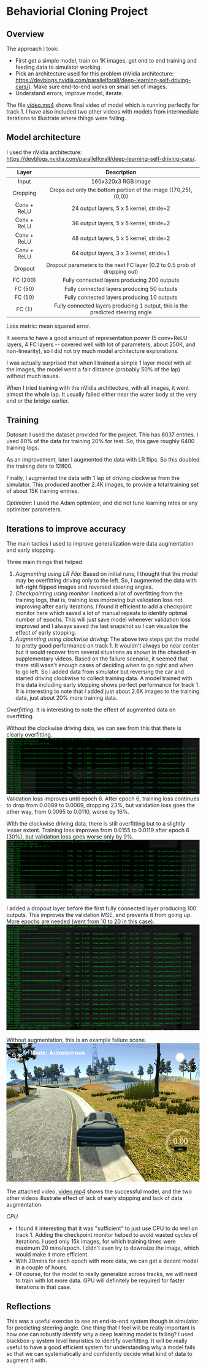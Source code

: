 # Behaviorial Cloning Project

[//]: # (Image References)
[ValAug]: ./img/ValidationAugment.png
[ValNoAug]: ./img/ValidationNoAugment.png
[FailNoAug]: ./img/FailureCaseNoAugment.png
[Val05]: ./img/ValidationDropout05.png

## Overview

The approach I took:
 - First get a simple model, train on 1K images, get end to end training and feeding data to simulator working.
 - Pick an architecture used for this problem (nVidia architecture: https://devblogs.nvidia.com/parallelforall/deep-learning-self-driving-cars/). Make sure end-to-end works on small set of images.
 - Understand errors, improve model, iterate.

The file [video.mp4](./video.mp4) shows final video of model which is running perfectly for track 1.
I have also included two other videos with models from intermediate iterations to illustrate where things were failing.

## Model architecture

I used the nVidia architecture: https://devblogs.nvidia.com/parallelforall/deep-learning-self-driving-cars/.

| Layer         		|     Description	        					| 
|:---------------------:|:---------------------------------------------:| 
| Input         		| 160x320x3 RGB image   							| 
| Cropping                      | Crops out only the bottom portion of the image ((70,25), (0,0)) |
| Conv + ReLU                   | 24 output layers, 5 x 5 kernel, stride=2  |
| Conv + ReLU                   | 36 output layers, 5 x 5 kernel, stride=2  |
| Conv + ReLU                   | 48 output layers, 5 x 5 kernel, stride=2  |
| Conv + ReLU                   | 64 output layers, 3 x 3 kernel, stride=1  |
| Dropout                       | Dropout parameters to the next FC layer (0.2 to 0.5 prob of dropping out) |
| FC (200) | Fully connected layers producing 200 outputs |
| FC (50)  | Fully connected layers producing 50 outputs |
| FC (10)  | Fully connected layers producing 10 outputs |
| FC (1)   | Fully connected layers producing 1 output, this is the predicted steering angle |

Loss metric: mean squared error. 

It seems to have a good amount of representation power (5 conv+ReLU layers, 4 FC layers -- covered well with lot of parameters, about 250K, and non-linearity), so I did not try much model architecture explorations.

I was actually surprised that when I trained a simple 1 layer model with all the images, the model went a fair distance (probably 50% of the lap) without much issues.

When I tried training with the nVidia architecture, with all images, it went almost the whole lap. It usually failed either near the water body at the very end or the bridge earlier. 

## Training

*Dataset*: 
I used the dataset provided for the project. This has 8037 entries. I used 80% of the data for training 20% for test. So, this gave roughly 6400 training logs.

As an improvement, later I augmented the data with LR flips. So this doubled the training data to 12800. 

Finally, I augmented the data with 1 lap of driving clockwise from the simulator. This produced another 2.4K images, to provide a total training set of about 15K training entries.

*Optimizer*:
I used the Adam optimizer, and did not tune learning rates or any optimizer parameters.

## Iterations to improve accuracy

The main tactics I used to improve generalization were data augmentation and early stopping.

Three main things that helped
 1. *Augmenting using LR Flip*: Based on initial runs, I thought that the model may be overfitting driving only to the left. So, I augmented the data with left-right flipped images and reversed steering angles.
 1. *Checkpointing using monitor*: I noticed a lot of overfitting from the training logs, that is, training loss improving but validation loss not improving after early iterations. I found it efficient to add a checkpoint monitor here which saved a lot of manual repeats to identify optimal number of epochs. This will just save model whenever validation loss improved and I always saved the last snapshot so I can visualize the effect of early stopping.
 1. *Augmenting using clockwise driving*: The above two steps got the model to pretty good performance on track 1. It wouldn't always be near center but it would recover from several situations as shown in the checked-in supplementary videos. Based on the failure scenario, it seemed that there still wasn't enough cases of deciding when to go right and when to go left. So I added data from simulator but reversing the car and started driving clockwise to collect training data. A model trained with this data including early stopping shows perfect performance for track 1. It is interesting to note that I added just about 2.6K images to the training data, just about 20% more training data.

*Overfitting*: It is interesting to note the effect of augmented data on overfitting.

Without the clockwise driving data, we can see from this that there is clearly overfitting.
![Validation MSE for NoAug][ValNoAug]
Validation loss improves until epoch 6. After epoch 6, training loss continues to drop from 0.0089 to 0.0069, dropping 23%, but validation loss goes the other way, from 0.0095 to 0.0110, worse by 16%.

With the clockwise driving data, there is still overfitting but to a slightly lesser extent. Training loss improves from 0.0155 to 0.0119 after epoch 6 (30%), but validation loss goes worse only by 9%.
![Validation MSE][ValAug]

I added a dropout layer before the first fully connected layer producing 100 outputs. 
This improves the validation MSE, and prevents it from going up. More epochs are needed (went from 10 to 20 in this case).
![Validation dropout][Val05]

Without augmentation, this is an example failure scene.
![Sample failure scenario for no augmentation][FailNoAug]

The attached video, [video.mp4](./video.mp4) shows the successful model, and the two other videos illustrate effect of lack of early stopping and lack of data augmentation.

*CPU*
 - I found it interesting that it was "sufficient" to just use CPU to do well on track 1. Adding the checkpoint monitor helped to avoid wasted cycles of iterations. I used only 15k images, for which training times were maximum 20 mins/epoch. I didn't even try to downsize the image, which would make it more efficient.
 - With 20mins for each epoch with more data, we can get a decent model in a couple of hours.
 - Of course, for the model to really generalize across tracks, we will need to train with lot more data. GPU will definitely be required for faster iterations in that case.

## Reflections
 This was a useful exercise to see an end-to-end system though in simulator for predicting steering angle.
One thing that I feel will be really important is how one can robustly identify why a deep learning model is failing? 
I used blackbox-y system level heuristics to identify overfitting. 
It will be really useful to have a good efficient system for understanding why a model fails so that we can systematically and confidently decide what kind of data to augment it with.






